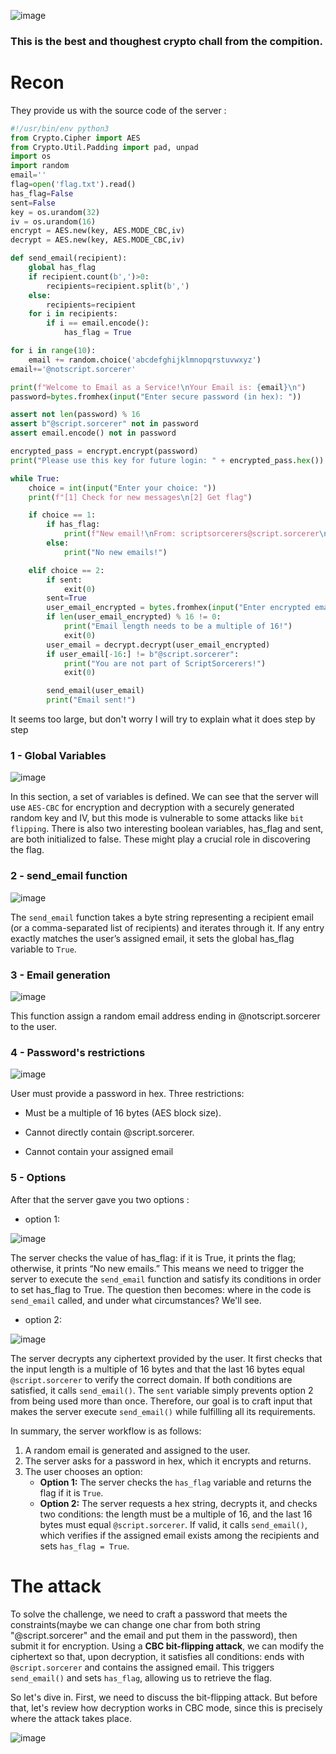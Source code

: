 ![image](./eaas.png)

### This is the best and thoughest crypto chall from the compition.

# Recon
They provide us with the source code of the server :

```python
#!/usr/bin/env python3
from Crypto.Cipher import AES
from Crypto.Util.Padding import pad, unpad
import os
import random
email=''
flag=open('flag.txt').read()
has_flag=False
sent=False
key = os.urandom(32)
iv = os.urandom(16)
encrypt = AES.new(key, AES.MODE_CBC,iv)
decrypt = AES.new(key, AES.MODE_CBC,iv)

def send_email(recipient):
    global has_flag
    if recipient.count(b',')>0:
        recipients=recipient.split(b',')
    else:
        recipients=recipient
    for i in recipients:
        if i == email.encode():
            has_flag = True

for i in range(10):
    email += random.choice('abcdefghijklmnopqrstuvwxyz')
email+='@notscript.sorcerer'

print(f"Welcome to Email as a Service!\nYour Email is: {email}\n")
password=bytes.fromhex(input("Enter secure password (in hex): "))

assert not len(password) % 16
assert b"@script.sorcerer" not in password
assert email.encode() not in password

encrypted_pass = encrypt.encrypt(password)
print("Please use this key for future login: " + encrypted_pass.hex())

while True:
    choice = int(input("Enter your choice: "))
    print(f"[1] Check for new messages\n[2] Get flag")

    if choice == 1:
        if has_flag:
            print(f"New email!\nFrom: scriptsorcerers@script.sorcerer\nBody: {flag}")
        else:
            print("No new emails!")

    elif choice == 2:
        if sent:
            exit(0)
        sent=True
        user_email_encrypted = bytes.fromhex(input("Enter encrypted email (in hex): ").strip())
        if len(user_email_encrypted) % 16 != 0:
            print("Email length needs to be a multiple of 16!")
            exit(0)
        user_email = decrypt.decrypt(user_email_encrypted)
        if user_email[-16:] != b"@script.sorcerer":
            print("You are not part of ScriptSorcerers!")
            exit(0)

        send_email(user_email)
        print("Email sent!")


```
It seems too large, but don't worry I will try to explain what it does step by step

### 1 - Global Variables
![image](./one.png)

In this section, a set of variables is defined. We can see that the server will use `AES-CBC` for encryption and decryption with a securely generated random key and IV, but this mode is vulnerable to some attacks like `bit flipping`. There is also two interesting boolean variables, has_flag and sent, are both initialized to false. These might play a crucial role in discovering the flag. 
### 2 - send_email function
![image](./two.png)

The `send_email` function takes a byte string representing a recipient email (or a comma-separated list of recipients) and iterates through it. If any entry exactly matches the user’s assigned email, it sets the global has_flag variable to `True`.
### 3 - Email generation
![image](./three.png)

This function assign a random email address ending in @notscript.sorcerer to the user.
### 4 - Password's restrictions
![image](./four.png)

User must provide a password in hex. Three restrictions:

   - Must be a multiple of 16 bytes (AES block size).

   - Cannot directly contain @script.sorcerer.

   - Cannot contain your assigned email
### 5 - Options
After that the server gave you two options :

- option 1:
  
![image](./6ix.png)

The server checks the value of has_flag: if it is True, it prints the flag; otherwise, it prints “No new emails.” This means we need to trigger the server to execute the `send_email` function and satisfy its conditions in order to set has_flag to True. The question then becomes: where in the code is `send_email` called, and under what circumstances? We'll see.

- option 2:
  
![image](./seven.png)

The server decrypts any ciphertext provided by the user. It first checks that the input length is a multiple of 16 bytes and that the last 16 bytes equal `@script.sorcerer` to verify the correct domain. If both conditions are satisfied, it calls `send_email()`. The `sent` variable simply prevents option 2 from being used more than once. Therefore, our goal is to craft input that makes the server execute `send_email()` while fulfilling all its requirements.

In summary, the server workflow is as follows:

1. A random email is generated and assigned to the user.  
2. The server asks for a password in hex, which it encrypts and returns.  
3. The user chooses an option:  
   - **Option 1:** The server checks the `has_flag` variable and returns the flag if it is `True`.  
   - **Option 2:** The server requests a hex string, decrypts it, and checks two conditions: the length must be a multiple of 16, and the last 16 bytes must equal `@script.sorcerer`. If valid, it calls `send_email()`, which verifies if the assigned email exists among the recipients and sets `has_flag = True`.
     
# The attack

To solve the challenge, we need to craft a password that meets the constraints(maybe we can change one char from both string "@script.sorcerer" and the email and put them in the password), then submit it for encryption. Using a **CBC bit-flipping attack**, we can modify the ciphertext so that, upon decryption, it satisfies all conditions: ends with `@script.sorcerer` and contains the assigned email. This triggers `send_email()` and sets `has_flag`, allowing us to retrieve the flag.

So let's dive in. First, we need to discuss the bit-flipping attack. But before that, let's review how decryption works in CBC mode, since this is precisely where the attack takes place.

![image](./CBC.png)







